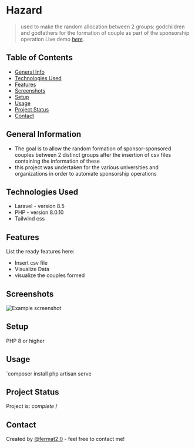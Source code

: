 # Hazard
> used to make the random allocation between 2 groups: godchildren and godfathers for the formation of couple as part of the sponsorship operation
> Live demo [_here_](https://www.example.com). <!-- If you have the project hosted somewhere, include the link here. -->

## Table of Contents
* [General Info](#general-information)
* [Technologies Used](#technologies-used)
* [Features](#features)
* [Screenshots](#screenshots)
* [Setup](#setup)
* [Usage](#usage)
* [Project Status](#project-status)
* [Contact](#contact)
<!-- * [License](#license) -->


## General Information
- The goal is to allow the random formation of sponsor-sponsored couples between 2 distinct groups after the insertion of csv files containing the information of these
- this project was undertaken for the various universities and organizations in order to automate sponsorship operations

## Technologies Used
- Laravel - version 8.5
- PHP - version 8.0.10
- Tailwind css


## Features
List the ready features here:
- Insert csv file
- Visualize Data
- visualize the couples formed


## Screenshots
![Example screenshot](./img/screenshot.png)
<!-- If you have screenshots you'd like to share, include them here. -->


## Setup
PHP 8 or higher

## Usage

`composer install
 php artisan serve


## Project Status
Project is: _complete_ /



## Contact
Created by [@fermat2.0](https://www.mailto:aimericpouga28@gmail.com/) - feel free to contact me!


<!-- ## License -->
<!-- This project is open source and available under the [MIT. License](). -->
